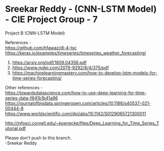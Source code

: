 # Sreekar Reddy - (CNN-LSTM Model) - CIE Project Group - 7

Project B 
(CNN-LSTM Model)

References -    
https://github.com/hfawaz/dl-4-tsc  
https://keras.io/examples/timeseries/timeseries_weather_forecasting/

1. https://arxiv.org/pdf/1809.04356.pdf
2. https://www.mdpi.com/2079-9292/8/4/375/pdf
3. https://machinelearningmastery.com/how-to-develop-lstm-models-for-time-series-forecasting/

Other references -  
https://towardsdatascience.com/how-to-use-deep-learning-for-time-series-data-f641b1b41a96
https://journalofbigdata.springeropen.com/articles/10.1186/s40537-021-00444-8
https://www.worldscientific.com/doi/abs/10.1142/S0129065721300011

http://infosci.cornell.edu/~koenecke/files/Deep_Learning_for_Time_Series_Tutorial.pdf

Please don't push to this branch.   
-Sreekar Reddy